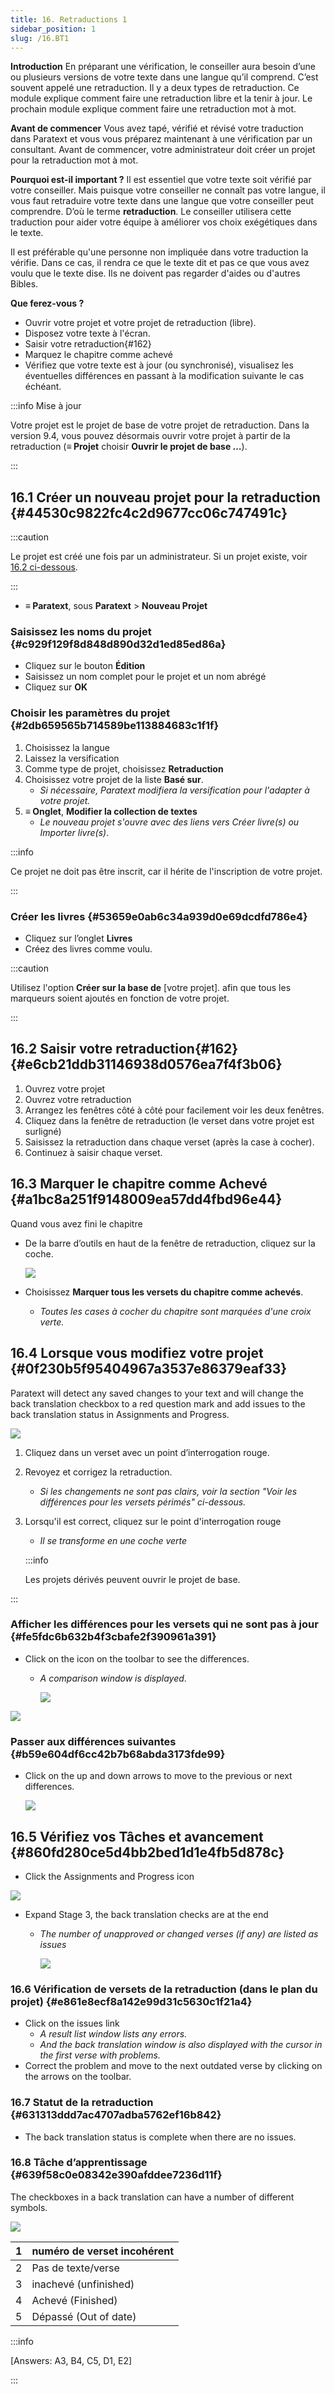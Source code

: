 ```yaml
---
title: 16. Retraductions 1
sidebar_position: 1
slug: /16.BT1
---
```




**Introduction** En préparant une vérification, le conseiller aura besoin d’une ou plusieurs versions de votre texte dans une langue qu’il comprend. C’est souvent appelé une retraduction. Il y a deux types de retraduction. Ce module explique comment faire une retraduction libre et la tenir à jour. Le prochain module explique comment faire une retraduction mot à mot.


**Avant de commencer**  Vous avez tapé, vérifié et révisé votre traduction dans Paratext et vous vous préparez maintenant à une vérification par un consultant. Avant de commencer, votre administrateur doit créer un projet pour la retraduction mot à mot.


**Pourquoi est-il important ?** Il est essentiel que votre texte soit vérifié par votre conseiller. Mais puisque votre conseiller ne connaît pas votre langue, il vous faut retraduire votre texte dans une langue que votre conseiller peut comprendre. D’où le terme **retraduction**. Le conseiller utilisera cette traduction pour aider votre équipe à améliorer vos choix exégétiques dans le texte.


Il est préférable qu'une personne non impliquée dans votre traduction la vérifie. Dans ce cas, il rendra ce que le texte dit et pas ce que vous avez voulu que le texte dise. Ils ne doivent pas regarder d'aides ou d'autres Bibles.


**Que ferez-vous ?**

- Ouvrir votre projet et votre projet de retraduction (libre).
- Disposez votre texte à l'écran.
- Saisir votre retraduction{#162}
- Marquez le chapitre comme achevé
- Vérifiez que votre texte est à jour (ou synchronisé), visualisez les éventuelles différences en passant à la modification suivante le cas échéant.

:::info Mise à jour


Votre projet est le projet de base de votre projet de retraduction. Dans la version 9.4, vous pouvez désormais ouvrir votre projet à partir de la retraduction (**≡ Projet** choisir **Ouvrir le projet de base …**).


:::


## 16.1 Créer un nouveau projet pour la retraduction {#44530c9822fc4c2d9677cc06c747491c}


:::caution

Le projet est créé une fois par un administrateur. Si un projet existe, voir [16.2 ci-dessous](/16.BT1#e6cb21ddb31146938d0576ea7f4f3b06).

:::



- **≡ Paratext**, sous **Paratext** &gt; **Nouveau Projet**

### **Saisissez les noms du projet** {#c929f129f8d848d890d32d1ed85ed86a}

- Cliquez sur le bouton **Édition**
- Saisissez un nom complet pour le projet et un nom abrégé
- Cliquez sur **OK**

### **Choisir les paramètres** **du projet** {#2db659565b714589be113884683c1f1f}

1. Choisissez la langue
2. Laissez la versification
3. Comme type de projet, choisissez **Retraduction**
4. Choisissez votre projet de la liste **Basé sur**.
    - _Si nécessaire, Paratext modifiera la versification pour l'adapter à votre projet._
5. **≡ Onglet**, **Modifier la collection de textes**  
    - _Le nouveau projet s'ouvre avec des liens vers Créer livre(s) ou Importer livre(s)_.

:::info

Ce projet ne doit pas être inscrit, car il hérite de l'inscription de votre projet.

:::




### **Créer les livres** {#53659e0ab6c34a939d0e69dcdfd786e4}

- Cliquez sur l’onglet **Livres**
- Créez des livres comme voulu.

:::caution

Utilisez l'option **Créer sur la base de** [votre projet]. afin que tous les marqueurs soient ajoutés en fonction de votre projet.

:::




## 16.2 Saisir votre retraduction{#162} {#e6cb21ddb31146938d0576ea7f4f3b06}

1. Ouvrez votre projet
2. Ouvrez votre retraduction
3. Arrangez les fenêtres côté à côté pour facilement voir les deux fenêtres.
4. Cliquez dans la fenêtre de retraduction (le verset dans votre projet est surligné)
5. Saisissez la retraduction dans chaque verset (après la case à cocher).
6. Continuez à saisir chaque verset.

## 16.3 Marquer le chapitre comme Achevé {#a1bc8a251f9148009ea57dd4fbd96e44}


Quand vous avez fini le chapitre

- De la barre d’outils en haut de la fenêtre de retraduction, cliquez sur la coche.  

    ![](./1022870917.png)

- Choisissez **Marquer tous les versets du chapitre comme achevés**.
    - _Toutes les cases à cocher du chapitre sont marquées d'une croix verte._

## 16.4 Lorsque vous modifiez votre projet {#0f230b5f95404967a3537e86379eaf33}


<div class='notion-row'>
<div class='notion-column' style={{width: 'calc((100% - (min(32px, 4vw) * 1)) * 0.6875)'}}>


Paratext will detect any saved changes to your text and will change the back translation checkbox to a red question mark and add issues to the back translation status in Assignments and Progress.


</div><div className='notion-spacer'></div>

<div class='notion-column' style={{width: 'calc((100% - (min(32px, 4vw) * 1)) * 0.3125)'}}>


![](./2038516241.png)


</div><div className='notion-spacer'></div>
</div>

1. Cliquez dans un verset avec un point d’interrogation rouge.
2. Revoyez et corrigez la retraduction.
    - _Si les changements ne sont pas clairs, voir la section "Voir les différences pour les versets périmés" ci-dessous._
3. Lorsqu'il est correct, cliquez sur le point d'interrogation rouge
    - _Il se transforme en une coche verte_

    :::info

    Les projets dérivés peuvent ouvrir le projet de base.


:::




### **Afficher les différences pour les versets qui ne sont pas à jour** {#fe5fdc6b632b4f3cbafe2f390961a391}


<div class='notion-row'>
<div class='notion-column' style={{width: 'calc((100% - (min(32px, 4vw) * 1)) * 0.6875)'}}>

- Click on the  icon on the toolbar to see the differences.
    - _A comparison window is displayed_.

        ![](./1718777957.png)


</div><div className='notion-spacer'></div>

<div class='notion-column' style={{width: 'calc((100% - (min(32px, 4vw) * 1)) * 0.31250000000000006)'}}>


![](./855261181.png)


</div><div className='notion-spacer'></div>
</div>

### **Passer aux différences suivantes** {#b59e604df6cc42b7b68abda3173fde99}

- Click on the up and down arrows to move to the previous or next differences.

    ![](./907576153.png)


## 16.5 Vérifiez vos **Tâches et avancement** {#860fd280ce5d4bb2bed1d1e4fb5d878c}


<div class='notion-row'>
<div class='notion-column' style={{width: 'calc((100% - (min(32px, 4vw) * 1)) * 0.5)'}}>

- Click the Assignments and Progress icon

</div><div className='notion-spacer'></div>

<div class='notion-column' style={{width: 'calc((100% - (min(32px, 4vw) * 1)) * 0.5)'}}>


![](./470041928.png)


</div><div className='notion-spacer'></div>
</div>

- Expand Stage 3, the back translation checks are at the end
    - _The number of unapproved or changed verses (if any) are listed as_ _issues_

        ![](./1143591829.png)


### 16.6 Vérification de versets de la retraduction (dans le plan du projet) {#e861e8ecf8a142e99d31c5630c1f21a4}

- Click on the issues link
    - _A result list window lists any errors._
    - _And the back translation window is also displayed with the cursor in the first verse with problems._
- Correct the problem and move to the next outdated verse by clicking on the arrows on the toolbar.

### 16.7 Statut de la retraduction {#631313ddd7ac4707adba5762ef16b842}

- The back translation status is complete when there are no issues.

### 16.8 Tâche d’apprentissage {#639f58c0e08342e390afddee7236d11f}


The checkboxes in a back translation can have a number of different symbols.


![](./967840981.png)


| 1 | numéro de verset incohérent |
| - | --------------------------- |
| 2 | Pas de texte/verse          |
| 3 | inachevé (unfinished)       |
| 4 | Achevé (Finished)           |
| 5 | Dépassé (Out of date)       |


:::info

[Answers: A3, B4, C5, D1, E2]

:::



